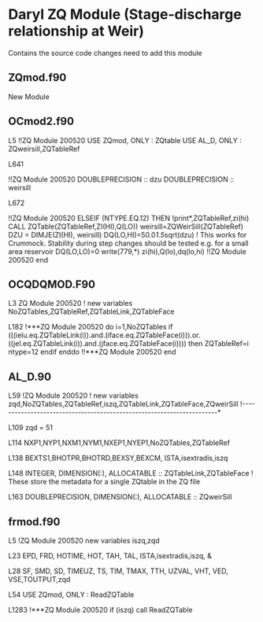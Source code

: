 # Daryl ZQ Module (Stage-discharge relationship at Weir)

Contains the source code changes need to add this module

## ZQmod.f90

New Module

## OCmod2.f90

L5
!!ZQ Module 200520 
USE ZQmod,     ONLY : ZQtable
USE AL_D,      ONLY : ZQweirsill,ZQTableRef

L641


!!ZQ Module 200520 
DOUBLEPRECISION              :: dzu
DOUBLEPRECISION              :: weirsill

L672

!!ZQ Module 200520 
ELSEIF (NTYPE.EQ.12) THEN
    !print*,ZQTableRef,zi(hi)
    CALL ZQTable(ZQTableRef,ZI(HI),Q(LO))
    weirsill=ZQWeirSill(ZQTableRef)
    DZU = DIMJE(ZI(HI), weirsill)
    DQ(LO,HI)=50.0*1.5*sqrt(dzu)                            ! This works for Crummock. Stability during step changes should be tested e.g. for a small area reservoir
    DQ(LO,LO)=0
    write(779,*) zi(hi),Q(lo),dq(lo,hi)
!!ZQ Module 200520 end

## OCQDQMOD.F90

L3
ZQ Module 200520
! new variables     NoZQTables,ZQTableRef,ZQTableLink,ZQTableFace


L182
!***ZQ Module 200520
                    do i=1,NoZQTables
                    if (((ielu.eq.ZQTableLink(i)).and.(iface.eq.ZQTableFace(i))).or.((jel.eq.ZQTableLink(i)).and.(jface.eq.ZQTableFace(i)))) then
                       ZQTableRef=i
                       ntype=12
                    endif
                    enddo
 !!***ZQ Module 200520 end

## AL_D.90
 L59
 !ZQ Module 200520
! new variables     zqd,NoZQTables,ZQTableRef,iszq,ZQTableLink,ZQTableFace,ZQweirSill
!----------------------------------------------------------------------*

L109
zqd = 51

L114
NXP1,NYP1,NXM1,NYM1,NXEP1,NYEP1,NoZQTables,ZQTableRef

L138
BEXTS1,BHOTPR,BHOTRD,BEXSY,BEXCM, ISTA,isextradis,iszq


L148
INTEGER, DIMENSION(:), ALLOCATABLE               :: ZQTableLink,ZQTableFace ! These store the metadata for a single ZQtable in the ZQ file

L163
DOUBLEPRECISION,    DIMENSION(:), ALLOCATABLE              :: ZQweirSill 


## frmod.f90
L5
!ZQ Module 200520 new variables iszq,zqd

L23
EPD, FRD, HOTIME, HOT, TAH, TAL, ISTA,isextradis,iszq, &


L28
SF, SMD, SD, TIMEUZ, TS, TIM, TMAX, TTH, UZVAL, VHT, VED, VSE,TOUTPUT,zqd                  

L54
USE ZQmod,    ONLY : ReadZQTable

L1283
!***ZQ Module 200520
if (iszq) call ReadZQTable
